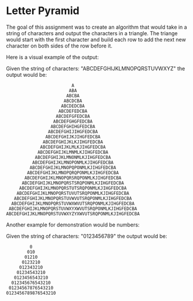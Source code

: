 # Letter Pyramid 

The goal of this assignment was to create an algorithm that would take in a string of characters and output the characters 
in a triangle. The triange would start with the first character and build each row to add the next new character on both sides
of the row before it. 

Here is a visual example of the output: 

Given the string of characters: "ABCDEFGHIJKLMNOPQRSTUVWXYZ" the output would be:


                             A
                            ABA
                           ABCBA
                          ABCDCBA
                         ABCDEDCBA
                        ABCDEFEDCBA
                       ABCDEFGFEDCBA
                      ABCDEFGHGFEDCBA
                     ABCDEFGHIHGFEDCBA
                    ABCDEFGHIJIHGFEDCBA
                   ABCDEFGHIJKJIHGFEDCBA
                  ABCDEFGHIJKLKJIHGFEDCBA
                 ABCDEFGHIJKLMLKJIHGFEDCBA
                ABCDEFGHIJKLMNMLKJIHGFEDCBA
               ABCDEFGHIJKLMNONMLKJIHGFEDCBA
              ABCDEFGHIJKLMNOPONMLKJIHGFEDCBA
             ABCDEFGHIJKLMNOPQPONMLKJIHGFEDCBA
            ABCDEFGHIJKLMNOPQRQPONMLKJIHGFEDCBA
           ABCDEFGHIJKLMNOPQRSRQPONMLKJIHGFEDCBA
          ABCDEFGHIJKLMNOPQRSTSRQPONMLKJIHGFEDCBA
         ABCDEFGHIJKLMNOPQRSTUTSRQPONMLKJIHGFEDCBA
        ABCDEFGHIJKLMNOPQRSTUVUTSRQPONMLKJIHGFEDCBA
       ABCDEFGHIJKLMNOPQRSTUVWVUTSRQPONMLKJIHGFEDCBA
      ABCDEFGHIJKLMNOPQRSTUVWXWVUTSRQPONMLKJIHGFEDCBA
     ABCDEFGHIJKLMNOPQRSTUVWXYXWVUTSRQPONMLKJIHGFEDCBA
    ABCDEFGHIJKLMNOPQRSTUVWXYZYXWVUTSRQPONMLKJIHGFEDCBA
  
  
  Another example for demonstration would be numbers:
  
  Given the string of characters: "0123456789" the output would be:
  
  
             0
            010
           01210
          0123210
         012343210
        01234543210
       0123456543210
      012345676543210
     01234567876543210
    0123456789876543210
  
  
  
  
  
  
  
  
  
  
  
  
  
  
  

